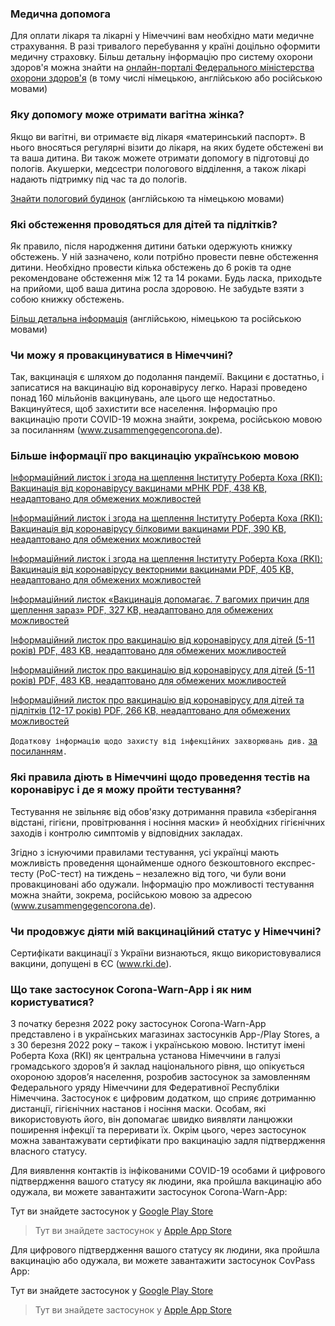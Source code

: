 ### Медична допомога
Для оплати лікаря та лікарні у Німеччині вам необхідно мати медичне страхування. В разі тривалого перебування у країні доцільно оформити медичну страховку.
Більш детальну інформацію про систему охорони здоров'я можна знайти на [онлайн-порталі Федерального міністерства охорони здоров'я](https://www.migration-gesundheit.bund.de/en/homepage/) (в тому числі німецькою, англійською або російською мовами)
### Яку допомогу може отримати вагітна жінка?
Якщо ви вагітні, ви отримаєте від лікаря «материнський паспорт». В нього вносяться регулярні візити до лікаря, на яких будете обстежені ви та ваша дитина. Ви також можете отримати допомогу в підготовці до пологів. Акушерки, медсестри пологового відділення, а також лікарі надають підтримку під час та до пологів.

[Знайти пологовий будинок](https://www.migration-gesundheit.bund.de/en/homepage/) (англійською та німецькою мовами)
### Які обстеження проводяться для дітей та підлітків?
Як правило, після народження дитини батьки одержують книжку обстежень.
У ній зазначено, коли потрібно провести певне обстеження дитини.  Необхідно провести кілька обстежень до 6 років та одне рекомендоване обстеження між 12 та 14 роками. Будь ласка, приходьте на прийоми, щоб ваша дитина росла здоровою. Не забудьте взяти з собою книжку обстежень.

[Більш детальна інформація](https://www.migration-gesundheit.bund.de/de/gesundheit-und-vorsorge/kindergesundheit/) (англійською, німецькою та російською мовами)
### Чи можу я провакцинуватися в Німеччині?
Так, вакцинація є шляхом до подолання пандемії. Вакцини є достатньо, і записатися на вакцинацію від коронавірусу легко. Наразі проведено понад 160 мільйонів вакцинувань, але цього ще недостатньо. Вакцинуйтеся, щоб захистити все населення. Інформацію про вакцинацію проти COVID-19 можна знайти, зокрема, російською мовою
за посиланням (www.zusammengegencorona.de).
### Більше інформації про вакцинацію українською мовою
[Інформаційний листок і згода на щеплення Інституту Роберта Коха (RKI): Вакцинація від коронавірусу вакцинами мРНК PDF, 438 KB, неадаптовано для обмежених можливостей](https://www.germany4ukraine.de/resource/blob/2013722/2015816/e80d3d61f2548c780d3a969e02d4668c/rki-aufklaerungsbogen-mrna-ukr-data.pdf?download=1)

[Інформаційний листок і згода на щеплення Інституту Роберта Коха (RKI): Вакцинація від коронавірусу білковими вакцинами PDF, 390 KB, неадаптовано для обмежених можливостей](https://www.germany4ukraine.de/resource/blob/2013722/2015814/0377006802534cd6ec670a56befdb38e/rki-aufklaerungsbogen-protein-ukr-data.pdf?download=1)

[Інформаційний листок і згода на щеплення Інституту Роберта Коха (RKI): Вакцинація від коронавірусу векторними вакцинами PDF, 405 KB, неадаптовано для обмежених можливостей](https://www.germany4ukraine.de/resource/blob/2013722/2015808/e20602149f3d0a9c4698f066dcb9c492/rki-aufklaerungsbogen-vektor-ukr-data.pdf?download=1)

[Інформаційний листок «Вакцинація допомагає. 7 вагомих причин для щеплення зараз» PDF, 327 KB, неадаптовано для обмежених можливостей](https://www.germany4ukraine.de/resource/blob/2013722/2015812/5737f6bfb272b5db4198892f3f71a5c3/210x297-bmg-corona-2208-impfenhilft-7gruende-de-bfukr-data.pdf?download=1)

[Інформаційний листок про вакцинацію від коронавірусу для дітей (5-11 років) PDF, 483 KB, неадаптовано для обмежених можливостей](https://www.germany4ukraine.de/resource/blob/2013722/2015818/87cfcdb3e40ba7ac3f6647529a8e63ca/210x297-bmg-corona-schutzimpfung-5-11jahre-infoblatt-bfukr-data.pdf?download=1)

[Інформаційний листок про вакцинацію від коронавірусу для дітей (5-11 років) PDF, 483 KB, неадаптовано для обмежених можливостей](https://www.germany4ukraine.de/resource/blob/2013722/2015818/87cfcdb3e40ba7ac3f6647529a8e63ca/210x297-bmg-corona-schutzimpfung-5-11jahre-infoblatt-bfukr-data.pdf?download=1)

[Інформаційний листок про вакцинацію від коронавірусу для дітей та підлітків (12-17 років)  PDF, 266 KB, неадаптовано для обмежених можливостей](https://www.germany4ukraine.de/resource/blob/2013722/2015810/5e3fa4e761c61b311cde1e4f45fc3a87/210x297-bmg-corona-schutzimpfung-12-17jahre-infoblatt-bfukr-data.pdf?download=1)

`Додаткову інформацію щодо захисту від інфекційних захворювань див.` [за посиланням](https://www.infektionsschutz.de/mediathek/materialien-auf-ukrainisch/)`.`
### Які правила діють в Німеччині щодо проведення тестів на коронавірус і де я можу пройти тестування?
Тестування не звільняє від обов'язку дотримання правила «зберігання відстані, гігієни, провітрювання і носіння маски» й необхідних гігієнічних заходів і контролю симптомів у відповідних закладах.

Згідно з існуючими правилами тестування, усі українці мають можливість проведення щонайменше одного безкоштовного експрес-тесту (PoC-тест) на тиждень – незалежно від того, чи були вони провакциновані або  одужали. Інформацію про можливості тестування можна знайти, зокрема, російською мовою за адресою (www.zusammengegencorona.de).
### Чи продовжує діяти мій вакцинаційний статус у Німеччині?
Сертифікати вакцинації з України визнаються, якщо використовувалися вакцини, допущені в ЄС (www.rki.de). 
### Що таке застосунок Corona-Warn-App і як ним користуватися?
З початку березня 2022 року застосунок Corona-Warn-App представлено і в українських магазинах застосунків App-/Play Stores, а з 30 березня 2022 року – також і українською мовою. Інститут імені Роберта Коха (RKI) як центральна установа Німеччини в галузі громадського здоров’я й заклад національного рівня, що опікується охороною здоров’я населення, розробив застосунок за замовленням Федерального уряду Німеччини для Федеративної Республіки Німеччина. Застосунок є цифровим додатком, що сприяє дотриманню дистанції, гігієнічних настанов і носіння маски. Особам, які використовують його, він допомагає швидко виявляти ланцюжки поширення інфекції та переривати їх. Окрім цього, через застосунок можна завантажувати сертифікати про вакцинацію задля підтвердження власного статусу.

Для виявлення контактів із інфікованими COVID-19 особами й цифрового підтвердження вашого статусу як людини, яка пройшла вакцинацію або одужала, ви можете завантажити застосунок Corona-Warn-App:

Тут ви знайдете застосунок у [Google Play Store](https://play.google.com/store/apps/details?id=de.rki.coronawarnapp&gl=DE)
>Тут ви знайдете застосунок у [Apple App Store](https://apps.apple.com/de/app/corona-warn-app/id1512595757)

Для цифрового підтвердження вашого статусу як людини, яка пройшла вакцинацію або одужала, ви можете завантажити застосунок CovPass App:

Тут ви знайдете застосунок у [Google Play Store](https://play.google.com/store/apps/details?id=de.rki.covpass.app&gl=US)
>Тут ви знайдете застосунок у [Apple App Store](https://apps.apple.com/de/app/covpass/id1566140352)